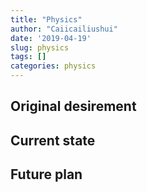 ```yaml
---
title: "Physics"
author: "Caiicailiushui"
date: '2019-04-19'
slug: physics
tags: []
categories: physics
---
```

## Original desirement

## Current state

## Future plan